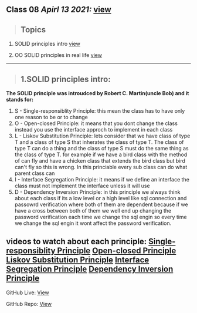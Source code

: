 ## Class 08  *Apirl 13 2021:*  [view](https://anassawalha95.github.io/reading-notes/Code%20301/Class%2008)

> ## Topics

   1. SOLID principles intro [view](https://www.digitalocean.com/community/conceptual_articles/s-o-l-i-d-the-first-five-principles-of-object-oriented-design)
   
   2. OO SOLID principles in real life [view](https://dzone.com/articles/the-solid-principles-in-real-life)  
   
---

> ## 1.SOLID principles intro: 
 
 **The SOLID principle was introudced by Robert C. Martin(uncle Bob) and it stands for:**
 
  1. S - Single-responsiblity Principle: this mean the class has to have only one reason to be or to change
  2. O - Open-closed Principle: it means that you dont change the class instead you use the interface approch to implement in each class
  3. L - Liskov Substitution Principle: lets consider that we have class of type T and a class of type S that inherates the class of type T. The class of type T  can do a thing and the class of type S must do the same thing as the class of type T. for example if we have a bird class with the method of can fly and have a chicken class that extends the bird class but bird can't fly so this is wrong. In this princiable every sub class can do what parent class can 
  4. I - Interface Segregation Principle: it means if we define an interface the class must not implement the interface unless it will use 
  5. D - Dependency Inversion Principle: in this principle we always think about each class if its a low level or a high level like sql connection and passowrd verification where both of them are dependent because if we have a cross between both of them we well end up changing the password verification each time we change the sql engin so every time we change the sql engin it wont affect the password verification.


**videos to watch about each principle:**
[Single-responsiblity Principle](https://www.youtube.com/watch?v=AEnePs2Evg0&list=PLrhzvIcii6GMQceffIgKCRK98yTm0oolm)
[Open-closed Principle](https://www.youtube.com/watch?v=DJF_sGOs2V4)
[Liskov Substitution Principle](https://www.youtube.com/watch?v=ObHQHszbIcE)
[Interface Segregation Principle](https://www.youtube.com/watch?v=xahwVmf8itI&list=PLrhzvIcii6GMQceffIgKCRK98yTm0oolm&index=4)
[Dependency Inversion Principle](https://www.youtube.com/watch?v=S9awxA1wNNY&list=PLrhzvIcii6GMQceffIgKCRK98yTm0oolm&index=2)
---

GitHub Live: [View](https://anassawalha95.github.io/reading-notes/Code%20401/Class%2008)

GitHub Repo: [View](https://github.com/anassawalha95/reading-notes/tree/main/Code%20401)
